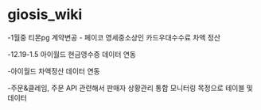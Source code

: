 # giosis_wiki  

-1월중 티몬pg 계약변공 - 페이코 영세중소상인 카드우대수수료 차액 정산  

-12.19-1.5 아이월드 현금영수증 데이터 연동  

-아이월드 차액정산 데이터 연동  

-주문&클레임, 주문 API 관련해서 판매자 상황관리 통합 모니터링 목정으로 테이블 및 데이터  
